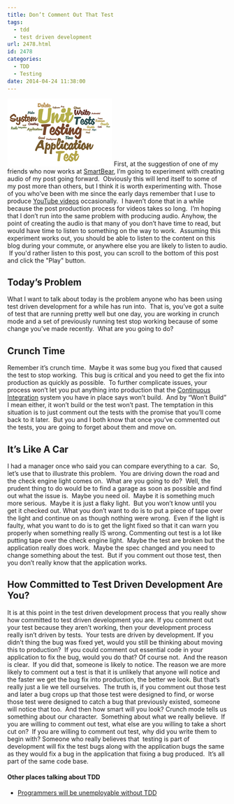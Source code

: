 ```yaml
---
title: Don’t Comment Out That Test
tags:
  - tdd
  - test driven development
url: 2478.html
id: 2478
categories:
  - TDD
  - Testing
date: 2014-04-24 11:38:00
---
```


![DeleteTDD](/uploads/2014/04/DeleteTDD.png "DeleteTDD") First, at the suggestion of one of my friends who now works at [SmartBear](//smartbear.com/), I’m going to experiment with creating audio of my post going forward.  Obviously this will lend itself to some of my post more than others, but I think it is worth experimenting with. Those of you who’ve been with me since the early days remember that I use to produce [YouTube videos](//www.youtube.com/user/davidmbush) occasionally.  I haven’t done that in a while because the post production process for videos takes so long.  I’m hoping that I don’t run into the same problem with producing audio.  Anyhow, the point of creating the audio is that many of you don’t have time to read, but would have time to listen to something on the way to work.  Assuming this experiment works out, you should be able to listen to the content on this blog during your commute, or anywhere else you are likely to listen to audio.  If you'd rather listen to this post, you can scroll to the bottom of this post and click the "Play" button.

Today’s Problem
---------------

What I want to talk about today is the problem anyone who has been using test driven development for a while has run into.  That is, you’ve got a suite of test that are running pretty well but one day, you are working in crunch mode and a set of previously running test stop working because of some change you’ve made recently.  What are you going to do?

Crunch Time
-----------

Remember it’s crunch time.  Maybe it was some bug you fixed that caused the test to stop working.  This bug is critical and you need to get the fix into production as quickly as possible.  To further complicate issues, your process won’t let you put anything into production that the [Continuous Integration](/make-your-test-work-for-you/) system you have in place says won’t build.  And by “Won’t Build” I mean either, it won’t build or the test won’t past. The temptation in this situation is to just comment out the tests with the promise that you’ll come back to it later.  But you and I both know that once you’ve commented out the tests, you are going to forget about them and move on.

It’s Like A Car
---------------

I had a manager once who said you can compare everything to a car.  So, let’s use that to illustrate this problem.  You are driving down the road and the check engine light comes on.  What are you going to do?  Well, the prudent thing to do would be to find a garage as soon as possible and find out what the issue is.  Maybe you need oil.  Maybe it is something much more serious.  Maybe it is just a flaky light.  But you won’t know until you get it checked out. What you don’t want to do is to put a piece of tape over the light and continue on as though nothing were wrong.  Even if the light is faulty, what you want to do is to get the light fixed so that it can warn you properly when something really IS wrong. Commenting out test is a lot like putting tape over the check engine light.  Maybe the test are broken but the application really does work.  Maybe the spec changed and you need to change something about the test.  But if you comment out those test, then you don’t really know that the application works.

How Committed to Test Driven Development Are You?
-------------------------------------------------

It is at this point in the test driven development process that you really show how committed to test driven development you are. If you comment out your test because they aren’t working, then your development process really isn’t driven by tests.  Your tests are driven by development. If you didn’t thing the bug was fixed yet, would you still be thinking about moving this to production?  If you could comment out essential code in your application to fix the bug, would you do that? Of course not.  And the reason is clear.  If you did that, someone is likely to notice. The reason we are more likely to comment out a test is that it is unlikely that anyone will notice and the faster we get the bug fix into production, the better we look. But that’s really just a lie we tell ourselves.  The truth is, if you comment out those test and later a bug crops up that those test were designed to find, or worse those test were designed to catch a bug that previously existed, someone will notice that too.  And then how smart will you look? Crunch mode tells us something about our character.  Something about what we really believe.  If you are willing to comment out test, what else are you willing to take a short cut on?  If you are willing to comment out test, why did you write them to begin with? Someone who really believes that  testing is part of development will fix the test bugs along with the application bugs the same as they would fix a bug in the application that fixing a bug produced.  It’s all part of the same code base.

#### Other places talking about TDD

*   [Programmers will be unemployable without TDD](//allankelly.blogspot.com/2014/01/programmers-without-tdd-will-be.html)
